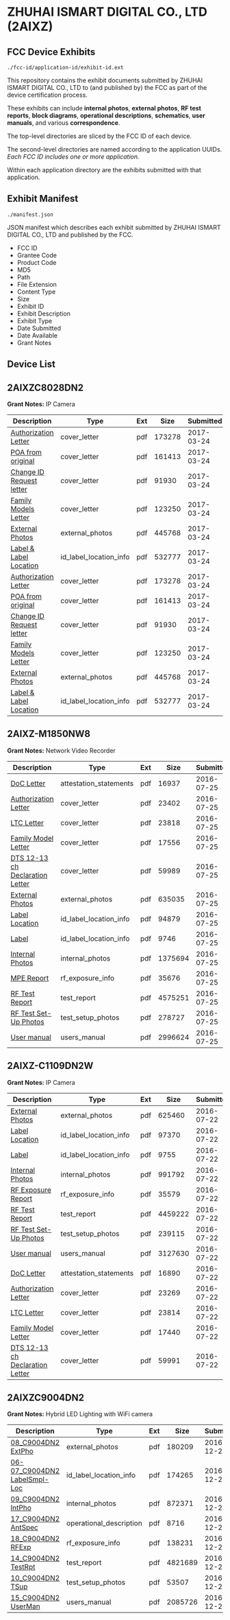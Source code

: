 # ZHUHAI ISMART DIGITAL CO., LTD (2AIXZ)
## FCC Device Exhibits

```
./fcc-id/application-id/exhibit-id.ext
```

This repository contains the exhibit documents submitted by ZHUHAI ISMART DIGITAL CO., LTD to (and published by) the FCC as part of the device certification process.

These exhibits can include **internal photos**, **external photos**, **RF test reports**, **block diagrams**, **operational descriptions**, **schematics**, **user manuals**, and various **correspondence**.

The top-level directories are sliced by the FCC ID of each device.

The second-level directories are named according to the application UUIDs. *Each FCC ID includes one or more application.*

Within each application directory are the exhibits submitted with that application. 

## Exhibit Manifest

```
./manifest.json
```

JSON manifest which describes each exhibit submitted by ZHUHAI ISMART DIGITAL CO., LTD and published by the FCC.

- FCC ID
- Grantee Code
- Product Code
- MD5
- Path
- File Extension
- Content Type
- Size
- Exhibit ID
- Exhibit Description
- Exhibit Type
- Date Submitted
- Date Available
- Grant Notes

## Device List
## 2AIXZC8028DN2
**Grant Notes:** IP Camera

| Description | Type | Ext | Size | Submitted | Available |
| ----------- | ---- | --- | ---- | --------- | --------- |
| [Authorization Letter](2AIXZC8028DN2/5bad402d3084a054fa880d5f2f57c081/3330798.pdf) | cover_letter | pdf | 173278 | 2017-03-24 | 2017-03-24 |
| [POA from original](2AIXZC8028DN2/5bad402d3084a054fa880d5f2f57c081/3330799.pdf) | cover_letter | pdf | 161413 | 2017-03-24 | 2017-03-24 |
| [Change ID Request letter](2AIXZC8028DN2/5bad402d3084a054fa880d5f2f57c081/3330800.pdf) | cover_letter | pdf | 91930 | 2017-03-24 | 2017-03-24 |
| [Family Models Letter](2AIXZC8028DN2/5bad402d3084a054fa880d5f2f57c081/3330801.pdf) | cover_letter | pdf | 123250 | 2017-03-24 | 2017-03-24 |
| [External Photos](2AIXZC8028DN2/5bad402d3084a054fa880d5f2f57c081/3303469.pdf) | external_photos | pdf | 445768 | 2017-03-24 | 2017-03-24 |
| [Label & Label Location](2AIXZC8028DN2/5bad402d3084a054fa880d5f2f57c081/3330803.pdf) | id_label_location_info | pdf | 532777 | 2017-03-24 | 2017-03-24 |
| [Authorization Letter](2AIXZC8028DN2/9293a930a24f8afab919345f01ec5b7a/3330798.pdf) | cover_letter | pdf | 173278 | 2017-03-24 | 2017-03-24 |
| [POA from original](2AIXZC8028DN2/9293a930a24f8afab919345f01ec5b7a/3330799.pdf) | cover_letter | pdf | 161413 | 2017-03-24 | 2017-03-24 |
| [Change ID Request letter](2AIXZC8028DN2/9293a930a24f8afab919345f01ec5b7a/3330800.pdf) | cover_letter | pdf | 91930 | 2017-03-24 | 2017-03-24 |
| [Family Models Letter](2AIXZC8028DN2/9293a930a24f8afab919345f01ec5b7a/3330801.pdf) | cover_letter | pdf | 123250 | 2017-03-24 | 2017-03-24 |
| [External Photos](2AIXZC8028DN2/9293a930a24f8afab919345f01ec5b7a/3303469.pdf) | external_photos | pdf | 445768 | 2017-03-24 | 2017-03-24 |
| [Label & Label Location](2AIXZC8028DN2/9293a930a24f8afab919345f01ec5b7a/3330803.pdf) | id_label_location_info | pdf | 532777 | 2017-03-24 | 2017-03-24 |
## 2AIXZ-M1850NW8
**Grant Notes:** Network Video Recorder

| Description | Type | Ext | Size | Submitted | Available |
| ----------- | ---- | --- | ---- | --------- | --------- |
| [DoC Letter](2AIXZ-M1850NW8/abfae7e6b82ddd82e9687a54365b00f5/3075295.pdf) | attestation_statements | pdf | 16937 | 2016-07-25 | 2016-07-25 |
| [Authorization Letter](2AIXZ-M1850NW8/abfae7e6b82ddd82e9687a54365b00f5/3075297.pdf) | cover_letter | pdf | 23402 | 2016-07-25 | 2016-07-25 |
| [LTC Letter](2AIXZ-M1850NW8/abfae7e6b82ddd82e9687a54365b00f5/3075298.pdf) | cover_letter | pdf | 23818 | 2016-07-25 | 2016-07-25 |
| [Family Model Letter](2AIXZ-M1850NW8/abfae7e6b82ddd82e9687a54365b00f5/3075299.pdf) | cover_letter | pdf | 17556 | 2016-07-25 | 2016-07-25 |
| [DTS 12-13 ch Declaration Letter](2AIXZ-M1850NW8/abfae7e6b82ddd82e9687a54365b00f5/3075300.pdf) | cover_letter | pdf | 59989 | 2016-07-25 | 2016-07-25 |
| [External Photos](2AIXZ-M1850NW8/abfae7e6b82ddd82e9687a54365b00f5/3075301.pdf) | external_photos | pdf | 635035 | 2016-07-25 | 2016-07-25 |
| [Label Location](2AIXZ-M1850NW8/abfae7e6b82ddd82e9687a54365b00f5/3075302.pdf) | id_label_location_info | pdf | 94879 | 2016-07-25 | 2016-07-25 |
| [Label](2AIXZ-M1850NW8/abfae7e6b82ddd82e9687a54365b00f5/3075303.pdf) | id_label_location_info | pdf | 9746 | 2016-07-25 | 2016-07-25 |
| [Internal Photos](2AIXZ-M1850NW8/abfae7e6b82ddd82e9687a54365b00f5/3075304.pdf) | internal_photos | pdf | 1375694 | 2016-07-25 | 2016-07-25 |
| [MPE Report](2AIXZ-M1850NW8/abfae7e6b82ddd82e9687a54365b00f5/3075308.pdf) | rf_exposure_info | pdf | 35676 | 2016-07-25 | 2016-07-25 |
| [RF Test Report](2AIXZ-M1850NW8/abfae7e6b82ddd82e9687a54365b00f5/3075309.pdf) | test_report | pdf | 4575251 | 2016-07-25 | 2016-07-25 |
| [RF Test Set-Up Photos](2AIXZ-M1850NW8/abfae7e6b82ddd82e9687a54365b00f5/3075310.pdf) | test_setup_photos | pdf | 278727 | 2016-07-25 | 2016-07-25 |
| [User manual](2AIXZ-M1850NW8/abfae7e6b82ddd82e9687a54365b00f5/3075307.pdf) | users_manual | pdf | 2996624 | 2016-07-25 | 2016-07-25 |
## 2AIXZ-C1109DN2W
**Grant Notes:** IP Camera

| Description | Type | Ext | Size | Submitted | Available |
| ----------- | ---- | --- | ---- | --------- | --------- |
| [External Photos](2AIXZ-C1109DN2W/1d8e66ce6d624a57117a7f69ab711eea/3072686.pdf) | external_photos | pdf | 625460 | 2016-07-22 | 2016-07-22 |
| [Label Location](2AIXZ-C1109DN2W/1d8e66ce6d624a57117a7f69ab711eea/3072687.pdf) | id_label_location_info | pdf | 97370 | 2016-07-22 | 2016-07-22 |
| [Label](2AIXZ-C1109DN2W/1d8e66ce6d624a57117a7f69ab711eea/3072688.pdf) | id_label_location_info | pdf | 9755 | 2016-07-22 | 2016-07-22 |
| [Internal Photos](2AIXZ-C1109DN2W/1d8e66ce6d624a57117a7f69ab711eea/3072689.pdf) | internal_photos | pdf | 991792 | 2016-07-22 | 2016-07-22 |
| [RF Exposure Report](2AIXZ-C1109DN2W/1d8e66ce6d624a57117a7f69ab711eea/3072693.pdf) | rf_exposure_info | pdf | 35579 | 2016-07-22 | 2016-07-22 |
| [RF Test Report](2AIXZ-C1109DN2W/1d8e66ce6d624a57117a7f69ab711eea/3072694.pdf) | test_report | pdf | 4459222 | 2016-07-22 | 2016-07-22 |
| [RF Test Set-Up Photos](2AIXZ-C1109DN2W/1d8e66ce6d624a57117a7f69ab711eea/3072695.pdf) | test_setup_photos | pdf | 239115 | 2016-07-22 | 2016-07-22 |
| [User manual](2AIXZ-C1109DN2W/1d8e66ce6d624a57117a7f69ab711eea/3072692.pdf) | users_manual | pdf | 3127630 | 2016-07-22 | 2016-07-22 |
| [DoC Letter](2AIXZ-C1109DN2W/1d8e66ce6d624a57117a7f69ab711eea/3072680.pdf) | attestation_statements | pdf | 16890 | 2016-07-22 | 2016-07-22 |
| [Authorization Letter](2AIXZ-C1109DN2W/1d8e66ce6d624a57117a7f69ab711eea/3072682.pdf) | cover_letter | pdf | 23269 | 2016-07-22 | 2016-07-22 |
| [LTC Letter](2AIXZ-C1109DN2W/1d8e66ce6d624a57117a7f69ab711eea/3072683.pdf) | cover_letter | pdf | 23814 | 2016-07-22 | 2016-07-22 |
| [Family Model Letter](2AIXZ-C1109DN2W/1d8e66ce6d624a57117a7f69ab711eea/3072684.pdf) | cover_letter | pdf | 17440 | 2016-07-22 | 2016-07-22 |
| [DTS 12-13 ch Declaration Letter](2AIXZ-C1109DN2W/1d8e66ce6d624a57117a7f69ab711eea/3072685.pdf) | cover_letter | pdf | 59991 | 2016-07-22 | 2016-07-22 |
## 2AIXZC9004DN2
**Grant Notes:** Hybrid LED Lighting with WiFi camera

| Description | Type | Ext | Size | Submitted | Available |
| ----------- | ---- | --- | ---- | --------- | --------- |
| [08_C9004DN2 ExtPho](2AIXZC9004DN2/8bb64acd89d54a5d32e82911c9d378fc/3238701.pdf) | external_photos | pdf | 180209 | 2016-12-24 | 2016-12-24 |
| [06-07_C9004DN2 LabelSmpl-Loc](2AIXZC9004DN2/8bb64acd89d54a5d32e82911c9d378fc/3238700.pdf) | id_label_location_info | pdf | 174265 | 2016-12-24 | 2016-12-24 |
| [09_C9004DN2 IntPho](2AIXZC9004DN2/8bb64acd89d54a5d32e82911c9d378fc/3238702.pdf) | internal_photos | pdf | 872371 | 2016-12-24 | 2016-12-24 |
| [17_C9004DN2 AntSpec](2AIXZC9004DN2/8bb64acd89d54a5d32e82911c9d378fc/3238710.pdf) | operational_description | pdf | 8716 | 2016-12-24 | 2016-12-24 |
| [18_C9004DN2 RFExp](2AIXZC9004DN2/8bb64acd89d54a5d32e82911c9d378fc/3238711.pdf) | rf_exposure_info | pdf | 138231 | 2016-12-24 | 2016-12-24 |
| [14_C9004DN2 TestRpt](2AIXZC9004DN2/8bb64acd89d54a5d32e82911c9d378fc/3238707.pdf) | test_report | pdf | 4821689 | 2016-12-24 | 2016-12-24 |
| [10_C9004DN2 TSup](2AIXZC9004DN2/8bb64acd89d54a5d32e82911c9d378fc/3238703.pdf) | test_setup_photos | pdf | 53507 | 2016-12-24 | 2016-12-24 |
| [15_C9004DN2 UserMan](2AIXZC9004DN2/8bb64acd89d54a5d32e82911c9d378fc/3238708.pdf) | users_manual | pdf | 2085726 | 2016-12-24 | 2016-12-24 |
